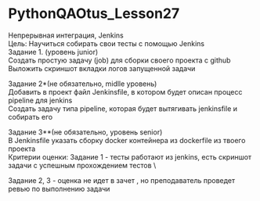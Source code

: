 # PythonQAOtus_Lesson27

Непрерывная интеграция, Jenkins \
Цель: Научиться собирать свои тесты с помощью Jenkins \
Задание 1. (уровень junior) \
Создать простую задачу (job) для сборки своего проекта с github \
Выложить скриншот вкладки логов запущенной задачи 

Задание 2*(не обязательно, midlle уровень) \
Добавить в проект файл Jenkinsfile, в котором будет описан процесс pipeline для jenkins \
Создать задачу типа pipeline, которая будет вытягивать jenkinsfile и собирать его

Задание 3**(не обязательно, уровень senior) \
В Jenkinsfile указать сборку docker контейнера из dockerfile из твоего проекта \
Критерии оценки: Задание 1 - тесты работают из jenkins, есть скриншот задачи с успешным прохождением тестов \

Задание 2, 3 - оценка не идет в зачет , но преподаватель проведет ревью по выполнению задачи
